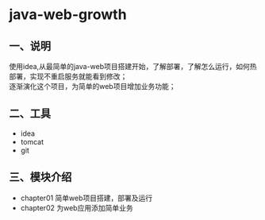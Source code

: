 # java-web-growth

## 一、说明

使用idea,从最简单的java-web项目搭建开始，了解部署，了解怎么运行，如何热部署，实现不重启服务就能看到修改；  
逐渐演化这个项目，为简单的web项目增加业务功能；  

## 二、工具

* idea
* tomcat
* git

## 三、模块介绍

* chapter01 简单web项目搭建，部署及运行
* chapter02 为web应用添加简单业务

